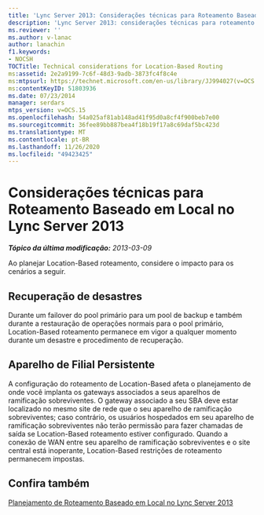 ```yaml
---
title: 'Lync Server 2013: Considerações técnicas para Roteamento Baseado em Local'
description: 'Lync Server 2013: considerações técnicas para roteamento de Location-Based.'
ms.reviewer: ''
ms.author: v-lanac
author: lanachin
f1.keywords:
- NOCSH
TOCTitle: Technical considerations for Location-Based Routing
ms:assetid: 2e2a9199-7c6f-48d3-9adb-3873fc4f8c4e
ms:mtpsurl: https://technet.microsoft.com/en-us/library/JJ994027(v=OCS.15)
ms:contentKeyID: 51803936
ms.date: 07/23/2014
manager: serdars
mtps_version: v=OCS.15
ms.openlocfilehash: 54a025af81ab148ad41f95d0a8cf4f900beb7e00
ms.sourcegitcommit: 36fee89bb887bea4f18b19f17a8c69daf5bc423d
ms.translationtype: MT
ms.contentlocale: pt-BR
ms.lasthandoff: 11/26/2020
ms.locfileid: "49423425"
---
```

# <a name="technical-considerations-for-location-based-routing-in-lync-server-2013"></a>Considerações técnicas para Roteamento Baseado em Local no Lync Server 2013

<div data-xmlns="http://www.w3.org/1999/xhtml">

<div class="topic" data-xmlns="http://www.w3.org/1999/xhtml" data-msxsl="urn:schemas-microsoft-com:xslt" data-cs="https://msdn.microsoft.com/">

<div data-asp="https://msdn2.microsoft.com/asp">



</div>

<div id="mainSection">

<div id="mainBody">

<span> </span>

_**Tópico da última modificação:** 2013-03-09_

Ao planejar Location-Based roteamento, considere o impacto para os cenários a seguir.

<div>

## <a name="disaster-recovery"></a>Recuperação de desastres

Durante um failover do pool primário para um pool de backup e também durante a restauração de operações normais para o pool primário, Location-Based roteamento permanece em vigor a qualquer momento durante um desastre e procedimento de recuperação.

</div>

<div>

## <a name="survivable-branch-appliance"></a>Aparelho de Filial Persistente

A configuração do roteamento de Location-Based afeta o planejamento de onde você implanta os gateways associados a seus aparelhos de ramificação sobreviventes. O gateway associado a seu SBA deve estar localizado no mesmo site de rede que o seu aparelho de ramificação sobreviventes; caso contrário, os usuários hospedados em seu aparelho de ramificação sobreviventes não terão permissão para fazer chamadas de saída se Location-Based roteamento estiver configurado. Quando a conexão de WAN entre seu aparelho de ramificação sobreviventes e o site central está inoperante, Location-Based restrições de roteamento permanecem impostas.

</div>

<div>

## <a name="see-also"></a>Confira também


[Planejamento de Roteamento Baseado em Local no Lync Server 2013](lync-server-2013-planning-for-location-based-routing.md)  
  

</div>

</div>

<span> </span>

</div>

</div>

</div>

